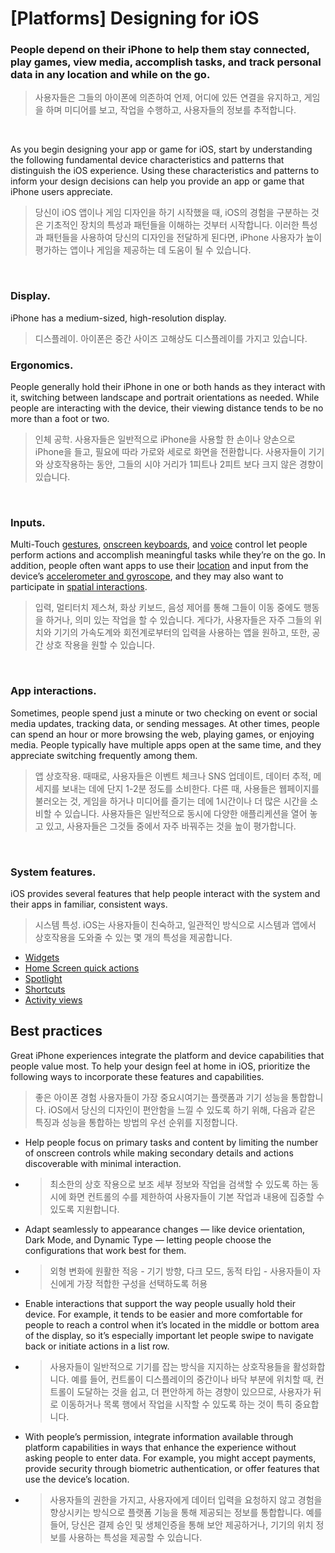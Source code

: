 # **[Platforms] Designing for iOS**

### **People depend on their iPhone to help them stay connected, play games, view media, accomplish tasks, and track personal data in any location and while on the go.**

> 사용자들은 그들의 아이폰에 의존하여 언제, 어디에 있든 연결을 유지하고, 게임을 하며 미디어를 보고, 작업을 수행하고, 사용자들의 정보를 추적합니다.
>

<br/>

As you begin designing your app or game for iOS, start by understanding the following fundamental device characteristics and patterns that distinguish the iOS experience. Using these characteristics and patterns to inform your design decisions can help you provide an app or game that iPhone users appreciate.

> 당신이 iOS 앱이나 게임 디자인을 하기 시작했을 때, iOS의 경험을 구분하는 것은 기초적인 장치의 특성과 패턴들을 이해하는 것부터 시작합니다. 이러한 특성과 패턴들을 사용하여 당신의 디자인을 전달하게 된다면, iPhone 사용자가 높이 평가하는 앱이나 게임을 제공하는 데 도움이 될 수 있습니다.
>

<br/>

### **Display.**

iPhone has a medium-sized, high-resolution display.

> 디스플레이. 아이폰은 중간 사이즈 고해상도 디스플레이를 가지고 있습니다.
>

### **Ergonomics.**

People generally hold their iPhone in one or both hands as they interact with it, switching between landscape and portrait orientations as needed. While people are interacting with the device, their viewing distance tends to be no more than a foot or two.

> 인체 공학. 사용자들은 일반적으로 iPhone을 사용할 한 손이나 양손으로 iPhone을 들고, 필요에 따라 가로와 세로로 화면을 전환합니다. 사용자들이 기기와 상호작용하는 동안, 그들의 시야 거리가 1피트나 2피트 보다 크지 않은 경향이 있습니다.
>

<br/>

### **Inputs.**

Multi-Touch [gestures](../inputs/touchscreen-gestures.md), [onscreen keyboards](../components/selection-and-input/onscreen-keyboards.md), and [voice](../technologies/siri/introduction.md) control let people perform actions and accomplish meaningful tasks while they’re on the go. In addition, people often want apps to use their [location](../patterns/accessing-private-data.md) and input from the device’s [accelerometer and gyroscope](../inputs/gyro-and-accelerometer.md), and they may also want to participate in [spatial interactions](../inputs/spatial-interactions.md).

> 입력, 멀티터치 제스쳐, 화상 키보드, 음성 제어를 통해 그들이 이동 중에도 행동을 하거나, 의미 있는 작업을 할 수 있습니다. 게다가, 사용자들은 자주 그들의 위치와 기기의 가속도계와 회전계로부터의 입력을 사용하는 앱을 원하고, 또한, 공간 상호 작용을 원할 수 있습니다.
>

<br/>

### **App interactions.**

Sometimes, people spend just a minute or two checking on event or social media updates, tracking data, or sending messages. At other times, people can spend an hour or more browsing the web, playing games, or enjoying media. People typically have multiple apps open at the same time, and they appreciate switching frequently among them.

> 앱 상호작용. 때때로, 사용자들은 이벤트 체크나 SNS 업데이트, 데이터 추적, 메세지를 보내는 데에 단지 1-2분 정도를 소비한다. 다른 때, 사용들은 웹페이지를 불러오는 것, 게임을 하거나 미디어를 즐기는 데에 1시간이나 더 많은 시간을 소비할 수 있습니다. 사용자들은 일반적으로 동시에 다양한 애플리케션을 열어 놓고 있고, 사용자들은 그것들 중에서 자주 바꿔주는 것을 높이 평가합니다.
>

<br/>

### **System features.**

iOS provides several features that help people interact with the system and their apps in familiar, consistent ways.

> 시스템 특성. iOS는 사용자들이 친숙하고, 일관적인 방식으로 시스템과 앱에서 상호작용을 도와줄 수 있는 몇 개의 특성을 제공합니다.
>
- [Widgets](../components/system-experiences/widgets.md)
- [Home Screen quick actions](../components/system-experiences/home-screen-quick-actions.md)
- [Spotlight](../patterns/searching.md)
- [Shortcuts](../technologies/siri/shortcuts-and-suggestions.md)
- [Activity views](../components/menus-and-actions/activity-views.md)


## **Best practices**

Great iPhone experiences integrate the platform and device capabilities that people value most. To help your design feel at home in iOS, prioritize the following ways to incorporate these features and capabilities.

> 좋은 아이폰 경험 사용자들이 가장 중요시여기는 플랫폼과 기기 성능을 통합합니다. iOS에서 당신의 디자인이 편안함을 느낄 수 있도록 하기 위해, 다음과 같은 특징과 성능을 통합하는 방법의 우선 순위를 지정합니다.
>
- Help people focus on primary tasks and content by limiting the number of onscreen controls while making secondary details and actions discoverable with minimal interaction.
- <blockquote>최소한의 상호 작용으로 보조 세부 정보와 작업을 검색할 수 있도록 하는 동시에 화면 컨트롤의 수를 제한하여 사용자들이 기본 작업과 내용에 집중할 수 있도록 지원합니다.</blockquote>
- Adapt seamlessly to appearance changes — like device orientation, Dark Mode, and Dynamic Type — letting people choose the configurations that work best for them.
- <blockquote>외형 변화에 원활한 적응 - 기기 방향, 다크 모드, 동적 타입 - 사용자들이 자신에게 가장 적합한 구성을 선택하도록 허용</blockquote>
- Enable interactions that support the way people usually hold their device. For example, it tends to be easier and more comfortable for people to reach a control when it’s located in the middle or bottom area of the display, so it’s especially important let people swipe to navigate back or initiate actions in a list row.
- <blockquote>사용자들이 일반적으로 기기를 잡는 방식을 지지하는 상호작용들을 활성화합니다. 예를 들어, 컨트롤이 디스플레이의 중간이나 바닥 부분에 위치할 때, 컨트롤이 도달하는 것을 쉽고, 더 편안하게 하는 경향이 있으므로, 사용자가 뒤로 이동하거나 목록 행에서 작업을 시작할 수 있도록 하는 것이 특히 중요합니다.</blockquote>
- With people’s permission, integrate information available through platform capabilities in ways that enhance the experience without asking people to enter data. For example, you might accept payments, provide security through biometric authentication, or offer features that use the device’s location.
- <blockquote>사용자들의 권한을 가지고, 사용자에게 데이터 입력을 요청하지 않고 경험을 향상시키는 방식으로 플랫폼 기능을 통해 제공되는 정보를 통합합니다. 예를 들어, 당신은 결제 승인 및 생체인증을 통해 보안 제공하거나, 기기의 위치 정보를 사용하는 특성을 제공할 수 있습니다.</blockquote>